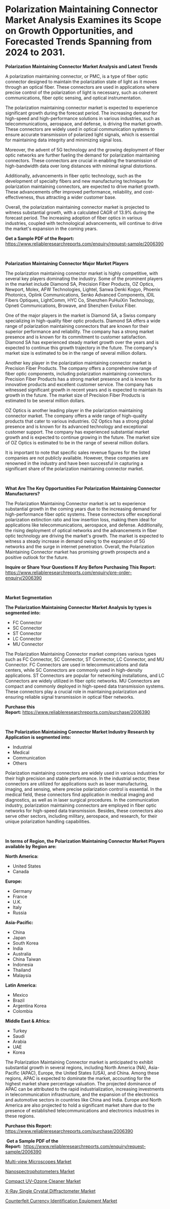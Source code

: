 <p><h1>Polarization Maintaining Connector Market Analysis Examines its Scope on Growth Opportunities, and Forecasted Trends Spanning from 2024 to 2031.</h1></p><p><strong>Polarization Maintaining Connector Market Analysis and Latest Trends</strong></p>
<p><p>A polarization maintaining connector, or PMC, is a type of fiber optic connector designed to maintain the polarization state of light as it moves through an optical fiber. These connectors are used in applications where precise control of the polarization of light is necessary, such as coherent communications, fiber optic sensing, and optical instrumentation.</p><p>The polarization maintaining connector market is expected to experience significant growth during the forecast period. The increasing demand for high-speed and high-performance solutions in various industries, such as telecommunications, aerospace, and defense, is driving the market growth. These connectors are widely used in optical communication systems to ensure accurate transmission of polarized light signals, which is essential for maintaining data integrity and minimizing signal loss.</p><p>Moreover, the advent of 5G technology and the growing deployment of fiber optic networks are further fueling the demand for polarization maintaining connectors. These connectors are crucial in enabling the transmission of high-bandwidth data over long distances with minimal signal distortions.</p><p>Additionally, advancements in fiber optic technology, such as the development of specialty fibers and new manufacturing techniques for polarization maintaining connectors, are expected to drive market growth. These advancements offer improved performance, reliability, and cost-effectiveness, thus attracting a wider customer base.</p><p>Overall, the polarization maintaining connector market is projected to witness substantial growth, with a calculated CAGR of 13.9% during the forecast period. The increasing adoption of fiber optics in various industries, coupled with technological advancements, will continue to drive the market's expansion in the coming years.</p></p>
<p><strong>Get a Sample PDF of the Report:&nbsp;</strong> <a href="https://www.reliableresearchreports.com/enquiry/request-sample/2006390">https://www.reliableresearchreports.com/enquiry/request-sample/2006390</a></p>
<p>&nbsp;</p>
<p><strong>Polarization Maintaining Connector Major Market Players</strong></p>
<p><p>The polarization maintaining connector market is highly competitive, with several key players dominating the industry. Some of the prominent players in the market include Diamond SA, Precision Fiber Products, OZ Optics, Newport, Molex, AFW Technologies, Lightel, Sanwa Denki Kogyo, Phoenix Photonics, Oplink Communications, Senko Advanced Components, IDIL Fibers Optiques, LightComm, HYC Co, Shenzhen PuHuiXin Technology, Opneti Communications, Browave, and Shenzhen Evolux Fiber.</p><p>One of the major players in the market is Diamond SA, a Swiss company specializing in high-quality fiber optic products. Diamond SA offers a wide range of polarization maintaining connectors that are known for their superior performance and reliability. The company has a strong market presence and is known for its commitment to customer satisfaction. Diamond SA has experienced steady market growth over the years and is expected to continue this growth trajectory in the future. The company's market size is estimated to be in the range of several million dollars.</p><p>Another key player in the polarization maintaining connector market is Precision Fiber Products. The company offers a comprehensive range of fiber optic components, including polarization maintaining connectors. Precision Fiber Products has a strong market presence and is known for its innovative products and excellent customer service. The company has witnessed significant growth in recent years and is expected to maintain its growth in the future. The market size of Precision Fiber Products is estimated to be several million dollars.</p><p>OZ Optics is another leading player in the polarization maintaining connector market. The company offers a wide range of high-quality products that cater to various industries. OZ Optics has a strong global presence and is known for its advanced technology and exceptional customer support. The company has experienced substantial market growth and is expected to continue growing in the future. The market size of OZ Optics is estimated to be in the range of several million dollars.</p><p>It is important to note that specific sales revenue figures for the listed companies are not publicly available. However, these companies are renowned in the industry and have been successful in capturing a significant share of the polarization maintaining connector market.</p></p>
<p>&nbsp;</p>
<p><strong>What Are The Key Opportunities For Polarization Maintaining Connector Manufacturers?</strong></p>
<p><p>The Polarization Maintaining Connector market is set to experience substantial growth in the coming years due to the increasing demand for high-performance fiber optic systems. These connectors offer exceptional polarization extinction ratio and low insertion loss, making them ideal for applications like telecommunications, aerospace, and defense. Additionally, the rising deployment of optical networks and the advancements in fiber optic technology are driving the market's growth. The market is expected to witness a steady increase in demand owing to the expansion of 5G networks and the surge in internet penetration. Overall, the Polarization Maintaining Connector market has promising growth prospects and a positive outlook for the future.</p></p>
<p><strong>Inquire or Share Your Questions If Any Before Purchasing This Report:</strong> <a href="https://www.reliableresearchreports.com/enquiry/pre-order-enquiry/2006390">https://www.reliableresearchreports.com/enquiry/pre-order-enquiry/2006390</a></p>
<p>&nbsp;</p>
<p><strong>Market Segmentation</strong></p>
<p><strong>The Polarization Maintaining Connector Market Analysis by types is segmented into:</strong></p>
<p><ul><li>FC Connector</li><li>SC Connector</li><li>ST Connector</li><li>LC Connector</li><li>MU Connector</li></ul></p>
<p><p>The Polarization Maintaining Connector market comprises various types such as FC Connector, SC Connector, ST Connector, LC Connector, and MU Connector. FC Connectors are used in telecommunications and data centers, while SC Connectors are commonly used in high-density applications. ST Connectors are popular for networking installations, and LC Connectors are widely utilized in fiber optic networks. MU Connectors are compact and commonly deployed in high-speed data transmission systems. These connectors play a crucial role in maintaining polarization and ensuring reliable signal transmission in optical fiber networks.</p></p>
<p><strong>Purchase this Report:&nbsp;</strong><a href="https://www.reliableresearchreports.com/purchase/2006390">https://www.reliableresearchreports.com/purchase/2006390</a></p>
<p>&nbsp;</p>
<p><strong>The Polarization Maintaining Connector Market Industry Research by Application is segmented into:</strong></p>
<p><ul><li>Industrial</li><li>Medical</li><li>Communication</li><li>Others</li></ul></p>
<p><p>Polarization maintaining connectors are widely used in various industries for their high precision and stable performance. In the industrial sector, these connectors are utilized for applications such as laser manufacturing, imaging, and sensing, where precise polarization control is essential. In the medical field, these connectors find application in medical imaging and diagnostics, as well as in laser surgical procedures. In the communication industry, polarization maintaining connectors are employed in fiber optic networks for high-speed data transmission. Besides, these connectors also serve other sectors, including military, aerospace, and research, for their unique polarization handling capabilities.</p></p>
<p>&nbsp;</p>
<p><strong>In terms of Region, the Polarization Maintaining Connector Market Players available by Region are:</strong></p>
<p>
    <p> <strong> North America: </strong>
        <ul>
            <li>United States</li>
            <li>Canada</li>
        </ul>
        </p> 
    <p> <strong> Europe: </strong>
        <ul>
            <li>Germany</li>
            <li>France</li>
            <li>U.K.</li>
            <li>Italy</li>
            <li>Russia</li>
        </ul>
        </p> 
    <p> <strong> Asia-Pacific: </strong>
        <ul>
            <li>China</li>
            <li>Japan</li>
            <li>South Korea</li>
            <li>India</li>
            <li>Australia</li>
            <li>China Taiwan</li>
            <li>Indonesia</li>
            <li>Thailand</li>
            <li>Malaysia</li>
        </ul>
        </p> 
    <p> <strong> Latin America: </strong>
        <ul>
            <li>Mexico</li>
            <li>Brazil</li>
            <li>Argentina Korea</li>
            <li>Colombia</li>
        </ul>
        </p> 
    <p> <strong> Middle East & Africa: </strong>
        <ul>
            <li>Turkey</li>
            <li>Saudi</li>
            <li>Arabia</li>
            <li>UAE</li>
            <li>Korea</li>
        </ul>
    </p>
    </p>
<p><p>The Polarization Maintaining Connector market is anticipated to exhibit substantial growth in several regions, including North America (NA), Asia-Pacific (APAC), Europe, the United States (USA), and China. Among these regions, APAC is expected to dominate the market, accounting for the highest market share percentage valuation. The projected dominance of APAC can be attributed to the rapid industrialization, increasing investments in telecommunication infrastructure, and the expansion of the electronics and automotive sectors in countries like China and India. Europe and North America are also projected to hold a significant market share due to the presence of established telecommunications and electronics industries in these regions.</p></p>
<p><strong>Purchase this Report: </strong><a href="https://www.reliableresearchreports.com/purchase/2006390">https://www.reliableresearchreports.com/purchase/2006390</a></p>
<p>&nbsp;<strong>Get a Sample PDF of the Report:&nbsp;&nbsp;</strong><a href="https://www.reliableresearchreports.com/enquiry/request-sample/2006390">https://www.reliableresearchreports.com/enquiry/request-sample/2006390</a></p>
<p><strong></strong></p>
<p><p><a href="https://github.com/ruslanpoljakovrd177/Market-Research-Report-List-2/blob/main/multi-view-microscopes-market.md">Multi-view Microscopes Market</a></p><p><a href="https://github.com/luckyshygirl/Market-Research-Report-List-2/blob/main/nanospectrophotometers-market.md">Nanospectrophotometers Market</a></p><p><a href="https://github.com/gdfhhhj/Market-Research-Report-List-2/blob/main/compact-uv-ozone-cleaner-market.md">Compact UV-Ozone Cleaner Market</a></p><p><a href="https://github.com/vimar16th/Market-Research-Report-List-2/blob/main/x-ray-single-crystal-diffractometer-market.md">X-Ray Single Crystal Diffractometer Market</a></p><p><a href="https://github.com/gulaimolin/Market-Research-Report-List-2/blob/main/counterfeit-currency-identification-equipment-market.md">Counterfeit Currency Identification Equipment Market</a></p></p>